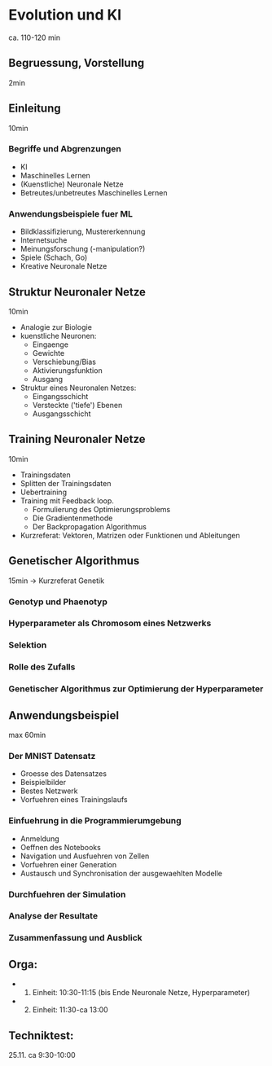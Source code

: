 # Evolution und KI 	
ca. 110-120 min
	
## Begruessung, Vorstellung
2min
	
## Einleitung  
10min
### Begriffe und Abgrenzungen	
* KI	
* Maschinelles Lernen	
* (Kuenstliche) Neuronale Netze	
* Betreutes/unbetreutes Maschinelles Lernen	
	
### Anwendungsbeispiele fuer ML	
* Bildklassifizierung, Mustererkennung	
* Internetsuche	
* Meinungsforschung (-manipulation?)	
* Spiele (Schach, Go)	
* Kreative Neuronale Netze	
	
	
## Struktur Neuronaler Netze 	
10min
* Analogie zur Biologie	
* kuenstliche Neuronen: 	
  - Eingaenge	
  - Gewichte	
  - Verschiebung/Bias	
  - Aktivierungsfunktion	
  - Ausgang	
* Struktur eines Neuronalen Netzes:	
  - Eingangsschicht	
  - Versteckte ('tiefe') Ebenen	
  - Ausgangsschicht	
	
## Training Neuronaler Netze	
10min
* Trainingsdaten	
* Splitten der Trainingsdaten	
* Uebertraining	
* Training mit Feedback loop.	
  - Formulierung des Optimierungsproblems	
  - Die Gradientenmethode	
  - Der Backpropagation Algorithmus	
* Kurzreferat: Vektoren, Matrizen oder  Funktionen und Ableitungen 	
	
## Genetischer Algorithmus
15min
-> Kurzreferat Genetik	
### Genotyp und Phaenotyp	
### Hyperparameter als Chromosom eines Netzwerks	
### Selektion	
### Rolle des Zufalls	
### Genetischer Algorithmus zur Optimierung der Hyperparameter	
	
## Anwendungsbeispiel
max 60min
### Der MNIST Datensatz 	
* Groesse des Datensatzes	
* Beispielbilder	
* Bestes Netzwerk	
* Vorfuehren eines Trainingslaufs	
	
### Einfuehrung in die Programmierumgebung 	
* Anmeldung	
* Oeffnen des Notebooks	
* Navigation und Ausfuehren von Zellen	
* Vorfuehren einer Generation	
* Austausch und Synchronisation der ausgewaehlten Modelle	
### Durchfuehren der Simulation	
### Analyse der Resultate 	
### Zusammenfassung und Ausblick 	


## Orga:
* 1. Einheit: 10:30-11:15 (bis Ende Neuronale Netze, Hyperparameter)
* 2. Einheit: 11:30-ca 13:00

## Techniktest:
25.11. ca 9:30-10:00
